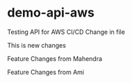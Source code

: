 # demo-api-aws
Testing API for AWS CI/CD
Change in  file

This is new changes

Feature Changes from Mahendra

Feature Changes from Ami


